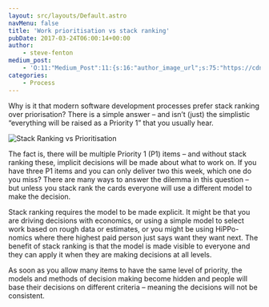 ```yaml
---
layout: src/layouts/Default.astro
navMenu: false
title: 'Work prioritisation vs stack ranking'
pubDate: 2017-03-24T06:00:14+00:00
author:
    - steve-fenton
medium_post:
    - 'O:11:"Medium_Post":11:{s:16:"author_image_url";s:75:"https://cdn-images-1.medium.com/fit/c/400/400/1*eXkhfEuF41g5W_xnc_ydLA.jpeg";s:10:"author_url";s:38:"https://medium.com/@steve.fenton.co.uk";s:11:"byline_name";N;s:12:"byline_email";N;s:10:"cross_link";s:3:"yes";s:2:"id";s:12:"80c95340c138";s:21:"follower_notification";s:3:"yes";s:7:"license";s:19:"all-rights-reserved";s:14:"publication_id";s:2:"-1";s:6:"status";s:5:"draft";s:3:"url";s:51:"https://medium.com/@steve.fenton.co.uk/80c95340c138";}'
categories:
    - Process
---
```


Why is it that modern software development processes prefer stack ranking over priorisation? There is a simple answer – and isn’t (just) the simplistic “everything will be raised as a Priority 1” that you usually hear.

![Stack Ranking vs Prioritisation](https://www.stevefenton.co.uk/wp-content/uploads/2017/03/stack-ranking-vs-prioritisation.jpg)

The fact is, there will be multiple Priority 1 (P1) items – and without stack ranking these, implicit decisions will be made about what to work on. If you have three P1 items and you can only deliver two this week, which one do you miss? There are many ways to answer the dilemma in this question – but unless you stack rank the cards everyone will use a different model to make the decision.

Stack ranking requires the model to be made explicit. It might be that you are driving decisions with economics, or using a simple model to select work based on rough data or estimates, or you might be using HiPPo-nomics where there highest paid person just says want they want next. The benefit of stack ranking is that the model is made visible to everyone and they can apply it when they are making decisions at all levels.

As soon as you allow many items to have the same level of priority, the models and methods of decision making become hidden and people will base their decisions on different criteria – meaning the decisions will not be consistent.